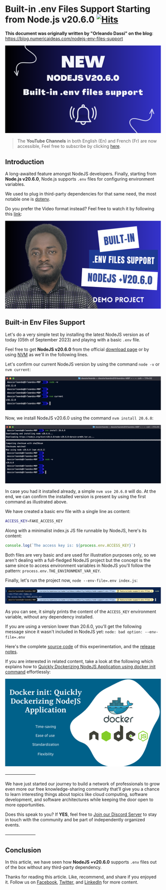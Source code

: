 # Built-in .env Files Support Starting from Node.js v20.6.0&nbsp;[![Hits](https://hits.seeyoufarm.com/api/count/incr/badge.svg?url=https%3A%2F%2Fgithub.com%2Fnumerica-ideas%2Fcommunity%2Ftree%2Fmaster%2Fnodejs%2Fnodejs-env-files-support&count_bg=%2379C83D&title_bg=%23555555&icon=&icon_color=%23E7E7E7&title=hits&edge_flat=false)](https://blog.numericaideas.com/nodejs-env-files-support)

**This document was originally written by "Orleando Dassi" on the blog**: https://blog.numericaideas.com/nodejs-env-files-support

[![NodejsEnvFilesSupportThumbnail](./images/nodejs-env-files-support.png)](https://blog.numericaideas.com/nodejs-env-files-support)

> The **YouTube Channels** in both English (En) and French (Fr) are now accessible, Feel free to subscribe by clicking [here](https://www.youtube.com/@numericaideas/channels?sub_confirmation=1).

## Introduction
A long-awaited feature amongst NodeJS developers. Finally, starting from **Node.js v20.6.0**, Node.js supports `.env` files for configuring environment variables.

We used to plug in third-party dependencies for that same need, the most notable one is [dotenv](https://www.npmjs.com/package/dotenv).

Do you prefer the Video format instead? Feel free to watch it by following this [link](https://youtu.be/gnVtDbl2gpg):

[![FeaturedImage](./images/video-thumbnail.png)](https://youtu.be/gnVtDbl2gpg)

## Built-in Env Files Support

Let's do a very simple test by installing the latest NodeJS version as of today (05th of September 2023) and playing with a basic `.env` file.

Feel free to get **NodeJS v20.6.0** from the official [download page](https://nodejs.org/en/download/current) or by using [NVM](https://github.com/nvm-sh/nvm) as we'll in the following lines.

Let's confirm our current NodeJS version by using the command `node -v` or `nvm current`:

![CurrentNodejsVersion](./images/current-nodejs-version.png)

Now, we install NodeJS v20.6.0 using the command `nvm install 20.6.0`:

![InstallNodeJS2060](./images/install-node-20-6-0.png)

In case you had it installed already, a simple `nvm use 20.6.0` will do.
At the end, we can confirm the installed version is present by using the first command as illustrated above.

We have created a basic env file with a single line as content:

```bash
ACCESS_KEY=FAKE_ACCESS_KEY
```

Along with a minimalist index.js JS file runnable by NodeJS, here's its content:

```js
console.log(`The access key is: ${process.env.ACCESS_KEY}`)
```

Both files are very basic and are used for illustration purposes only, so we aren't dealing with a full-fledged NodeJS project but the concept is the same since to access environment variables in NodeJS you'll follow the pattern: `process.env.THE_ENVIRONMENT_VAR_KEY`.

Finally, let's run the project now, `node --env-file=.env index.js`:

![InstallNodeJS2060](./images/test-env-support.png)

As you can see, it simply prints the content of the `ACCESS_KEY` environment variable, without any dependency installed.

If you are using a version lower than 20.6.0, you'll get the following message since it wasn't included in NodeJS yet:
`node: bad option: --env-file=.env`

Here's the complete [source code](https://github.com/numerica-ideas/community/tree/master/nodejs/node-support-env-files) of this experimentation, and the [release notes](https://nodejs.org/en/blog/release/v20.6.0).

If you are interested in related content, take a look at the following which explains how to [Quickly Dockerizing NodeJS Application using docker init command](https://blog.numericaideas.com/quickly-dockerizing-nodejs) effortlessly:

[![QuicklyDockerizingNodeJSApplication](../../docker/quickly-dockerizing-nodejs/images/quickly-dockerizing-nodejs.png)](https://blog.numericaideas.com/quickly-dockerizing-nodejs)

———————

We have just started our journey to build a network of professionals to grow even more our free knowledge-sharing community that’ll give you a chance to learn interesting things about topics like cloud computing, software development, and software architectures while keeping the door open to more opportunities.

Does this speak to you? If **YES**, feel free to [Join our Discord Server](https://discord.numericaideas.com) to stay in touch with the community and be part of independently organized events.

———————

## Conclusion
In this article, we have seen how **NodeJS +v20.6.0** supports `.env` files out of the box without any third-party dependency.

Thanks for reading this article. Like, recommend, and share if you enjoyed it. Follow us on [Facebook](https://www.facebook.com/numericaideas), [Twitter](https://twitter.com/numericaideas), and [LinkedIn](https://www.linkedin.com/company/numericaideas) for more content.
